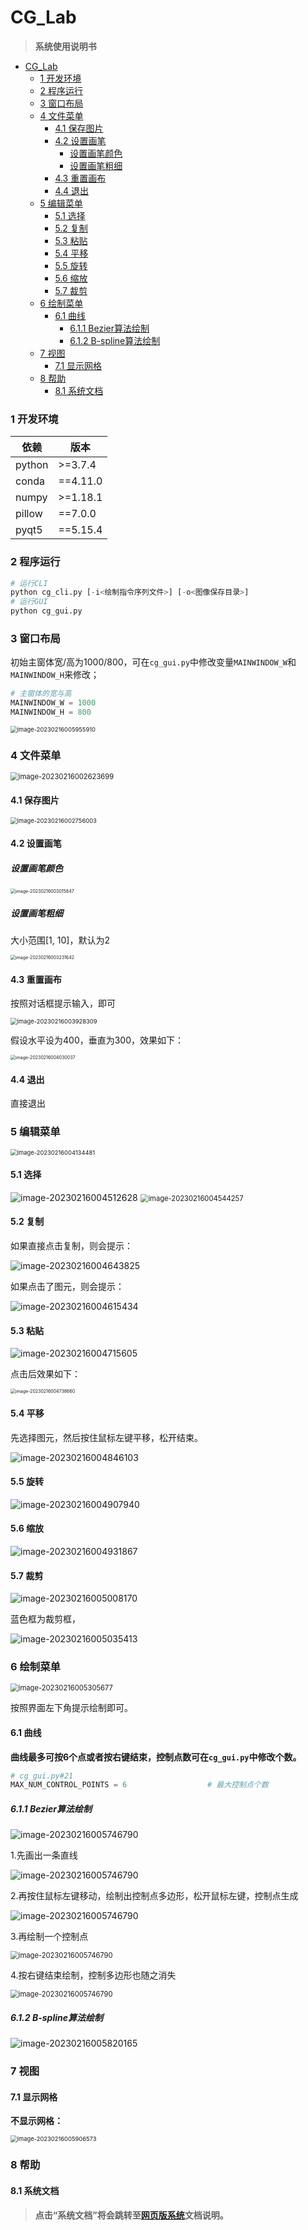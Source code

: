 # CG_Lab

> **系统使用说明书**


- [CG\_Lab](#cg_lab)
    - [1 开发环境](#1-开发环境)
    - [2 程序运行](#2-程序运行)
    - [3 窗口布局](#3-窗口布局)
    - [4 文件菜单](#4-文件菜单)
      - [4.1 保存图片](#41-保存图片)
      - [4.2 设置画笔](#42-设置画笔)
        - [设置画笔颜色](#设置画笔颜色)
        - [设置画笔粗细](#设置画笔粗细)
      - [4.3 重置画布](#43-重置画布)
      - [4.4 退出](#44-退出)
    - [5 编辑菜单](#5-编辑菜单)
      - [5.1 选择](#51-选择)
      - [5.2 复制](#52-复制)
      - [5.3 粘贴](#53-粘贴)
      - [5.4 平移](#54-平移)
      - [5.5 旋转](#55-旋转)
      - [5.6 缩放](#56-缩放)
      - [5.7 裁剪](#57-裁剪)
    - [6 绘制菜单](#6-绘制菜单)
      - [6.1 曲线](#61-曲线)
        - [6.1.1 Bezier算法绘制](#611-bezier算法绘制)
        - [6.1.2 B-spline算法绘制](#612-b-spline算法绘制)
    - [7 视图](#7-视图)
      - [7.1 显示网格](#71-显示网格)
    - [8 帮助](#8-帮助)
      - [8.1 系统文档](#81-系统文档)


### 1 开发环境

| 依赖   | 版本     |
| ------ | -------- |
| python | >=3.7.4  |
| conda  | ==4.11.0 |
| numpy  | >=1.18.1 |
| pillow | ==7.0.0  |
| pyqt5  | ==5.15.4 |

### 2 程序运行

```python
# 运行CLI
python cg_cli.py [-i<绘制指令序列文件>] [-o<图像保存目录>]
# 运行GUI
python cg_gui.py
```

### 3 窗口布局

初始主窗体宽/高为1000/800，可在`cg_gui.py`中修改变量`MAINWINDOW_W`和`MAINWINDOW_H`来修改；

```python
# 主窗体的宽与高
MAINWINDOW_W = 1000
MAINWINDOW_H = 800
```

<img src=".\imgs\image-20230216005955910.png" alt="image-20230216005955910" style="zoom:67%;" />

### 4 文件菜单

<img src=".\imgs\image-20230216002623699.png" alt="image-20230216002623699" style="zoom:80%;" />

#### 4.1 保存图片

<img src=".\imgs\image-20230216002756003.png" alt="image-20230216002756003" style="zoom:67%;" />

#### 4.2 设置画笔

##### 设置画笔颜色

<img src=".\imgs\image-20230216003015847.png" alt="image-20230216003015847" style="zoom:50%;" />

##### 设置画笔粗细

大小范围[1, 10]，默认为2

<img src=".\imgs\image-20230216003231642.png" alt="image-20230216003231642" style="zoom:50%;" />

#### 4.3 重置画布

按照对话框提示输入，即可

<img src=".\imgs\image-20230216003928309.png" alt="image-20230216003928309" style="zoom:67%;" />

假设水平设为400，垂直为300，效果如下：

<img src=".\imgs\image-20230216004030037.png" alt="image-20230216004030037" style="zoom:50%;" />

#### 4.4 退出

直接退出

### 5 编辑菜单

<img src=".\imgs\image-20230216004134481.png" alt="image-20230216004134481" style="zoom:67%;" />

#### 5.1 选择

<img src=".\imgs\image-20230216004512628.png" alt="image-20230216004512628" style="zoom:100%;" />

<img src=".\imgs\image-20230216004544257.png" alt="image-20230216004544257" style="zoom:80%;" />

#### 5.2 复制

如果直接点击复制，则会提示：

<img src=".\imgs\image-20230216004643825.png" alt="image-20230216004643825" style="zoom:100%;" />

如果点击了图元，则会提示：

<img src=".\imgs\image-20230216004615434.png" alt="image-20230216004615434" style="zoom:100%;" />

#### 5.3 粘贴

<img src=".\imgs\image-20230216004715605.png" alt="image-20230216004715605" style="zoom:100%;" />

点击后效果如下：

<img src=".\imgs\image-20230216004738660.png" alt="image-20230216004738660" style="zoom:50%;" />

#### 5.4 平移

先选择图元，然后按住鼠标左键平移，松开结束。

<img src=".\imgs\image-20230216004846103.png" alt="image-20230216004846103" style="zoom:100%;" />

#### 5.5 旋转

<img src=".\imgs\image-20230216004907940.png" alt="image-20230216004907940" style="zoom:100%;" />

#### 5.6 缩放

<img src=".\imgs\image-20230216004931867.png" alt="image-20230216004931867" style="zoom:100%;" />

#### 5.7 裁剪

<img src=".\imgs\image-20230216005008170.png" alt="image-20230216005008170" style="zoom:100%;" />

蓝色框为裁剪框，

<img src=".\imgs\image-20230216005035413.png" alt="image-20230216005035413" style="zoom:100%;" />

### 6 绘制菜单

<img src=".\imgs\image-20230216005305677.png" alt="image-20230216005305677" style="zoom:80%;" />

按照界面左下角提示绘制即可。

#### 6.1 曲线

**曲线最多可按6个点或者按右键结束，控制点数可在`cg_gui.py`中修改个数。**

```python
# cg_gui.py#21
MAX_NUM_CONTROL_POINTS = 6                  # 最大控制点个数
```

##### 6.1.1 Bezier算法绘制

<img src=".\imgs\image-20230216005610478.png" alt="image-20230216005746790" style="zoom:100%;" />

1.先画出一条直线

<img src=".\imgs\image-20230216005654897.png" alt="image-20230216005746790" style="zoom:100%;" />

2.再按住鼠标左键移动，绘制出控制点多边形，松开鼠标左键，控制点生成

<img src=".\imgs\image-20230216005717339.png" alt="image-20230216005746790" style="zoom:100%;" />

3.再绘制一个控制点

<img src=".\imgs\image-20230216005734782.png" alt="image-20230216005746790" style="zoom:80%;" />

4.按右键结束绘制，控制多边形也随之消失

<img src=".\imgs\image-20230216005746790.png" alt="image-20230216005746790" style="zoom:80%;" />



##### 6.1.2 B-spline算法绘制

<img src=".\imgs\image-20230216005820165.png" alt="image-20230216005820165" style="zoom:100%;" />

### 7 视图

#### 7.1 显示网格

**不显示网格：**

<img src=".\imgs\image-20230216005906573.png" alt="image-20230216005906573" style="zoom:67%;" />

### 8 帮助

#### 8.1 系统文档

> **点击“系统文档”将会跳转至[网页版系统](https://github.com/stu-yue/CG_Lab)文档说明。**
